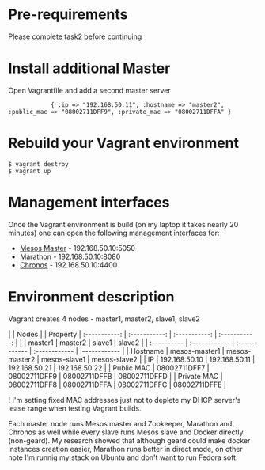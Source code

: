 # Pre-requirements

Please complete task2 before continuing

# Install additional Master

Open Vagrantfile and add a second master server

```
            { :ip => "192.168.50.11", :hostname => "master2", :public_mac => "08002711DFF9", :private_mac => "08002711DFFA" }    
```
 
# Rebuild your Vagrant environment

```
$ vagrant destroy
$ vagrant up
```

# Management interfaces

Once the Vagrant environment is build (on my laptop it takes nearly 20 minutes) one can open the following management interfaces for:

* [Mesos Master](http://192.168.50.10:5050) - 192.168.50.10:5050
* [Marathon](http://192.168.50.10:8080) - 192.168.50.10:8080
* [Chronos](http://192.168.50.10:4400) - 192.168.50.10:4400

# Environment description

Vagrant creates 4 nodes - master1, master2, slave1, slave2

|             |                              Nodes                            |
|   Property  | :-----------: | :-----------: | :-----------: | :-----------: |
|             |    master1    |    master2    |    slave1     |   slave2      |
| :---------- | :------------ | :------------ | :------------ | :------------ |
| Hostname    | mesos-master1 | mesos-master2 | mesos-slave1  | mesos-slave2  |
| IP          | 192.168.50.10 | 192.168.50.11 | 192.168.50.21 | 192.168.50.22 |
| Public MAC  | 08002711DFF7  | 08002711DFF9  | 08002711DFFB  | 08002711DFFD  |
| Private MAC | 08002711DFF8  | 08002711DFFA  | 08002711DFFC  | 08002711DFFE  |

! I'm setting fixed MAC addresses just not to deplete my DHCP server's lease range when testing Vagrant builds.

Each master node runs Mesos master and Zookeeper, Marathon and Chronos as well while every slave runs Mesos slave and Docker directly (non-geard). My research showed that although geard could make docker instances creation easier, Marathon runs better in direct mode, on other note I'm runnig my stack on Ubuntu and don't want to run Fedora soft.
